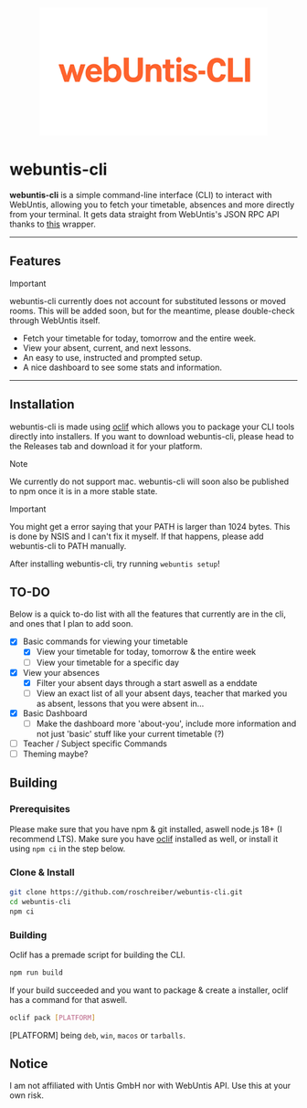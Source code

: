 <p align="center">
  <img src="https://github.com/roschreiber/webuntis-cli/blob/main/mediakit/webuntis-cli.png?raw=true" width="400" alt="webuntis-cli's logo">
</p>

# webuntis-cli

**webuntis-cli** is a simple command-line interface (CLI) to interact with WebUntis, allowing you to fetch your timetable, absences and more directly from your terminal.
It gets data straight from WebUntis's JSON RPC API thanks to [this](https://github.com/SchoolUtils/WebUntis) wrapper.

---

## Features

> [!IMPORTANT]
> webuntis-cli currently does not account for substituted lessons or moved rooms.
> This will be added soon, but for the meantime, please double-check through WebUntis itself.

- Fetch your timetable for today, tomorrow and the entire week.
- View your absent, current, and next lessons.
- An easy to use, instructed and prompted setup.
- A nice dashboard to see some stats and information.

---

## Installation

webuntis-cli is made using [oclif](https://oclif.io/) which allows you to package your CLI tools directly into installers.
If you want to download webuntis-cli, please head to the Releases tab and download it for your platform.

> [!NOTE]
> We currently do not support mac. 
> webuntis-cli will soon also be published to npm once it is in a more stable state.

> [!IMPORTANT]
> You might get a error saying that your PATH is larger than 1024 bytes. This is done by NSIS and I can't fix it myself. If that happens, please add webuntis-cli to PATH manually.

After installing webuntis-cli, try running `webuntis setup`!

## TO-DO

Below is a quick to-do list with all the features that currently are in the cli, and ones that I plan to add soon.

- [x] Basic commands for viewing your timetable
    - [x] View your timetable for today, tomorrow & the entire week
    - [ ] View your timetable for a specific day
- [x] View your absences
    - [x] Filter your absent days through a start aswell as a enddate
    - [ ] View an exact list of all your absent days, teacher that marked you as absent, lessons that you were absent in...
- [x] Basic Dashboard
    - [ ] Make the dashboard more 'about-you', include more information and not just 'basic' stuff like your current timetable (?)
- [ ] Teacher / Subject specific Commands 
- [ ] Theming maybe?
  
## Building

### Prerequisites

Please make sure that you have npm & git installed, aswell node.js 18+ (I recommend LTS).
Make sure you have [oclif](https://oclif.io/) installed as well, or install it using `npm ci` in the step below.

### Clone & Install

```bash
git clone https://github.com/roschreiber/webuntis-cli.git
cd webuntis-cli
npm ci
```

### Building

Oclif has a premade script for building the CLI.

```bash
npm run build
```

If your build succeeded and you want to package & create a installer, oclif has a command for that aswell.

```bash
oclif pack [PLATFORM]
```

[PLATFORM] being `deb`, `win`, `macos` or `tarballs`.

## Notice

I am not affiliated with Untis GmbH nor with WebUntis API. Use this at your own risk.
